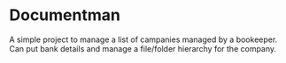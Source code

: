 # Documentman

A simple project to manage a list of campanies managed by a bookeeper.
Can put bank details and manage a file/folder hierarchy for the company.